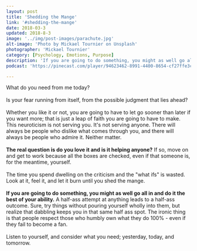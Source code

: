 ```yaml
---
layout: post
title: 'Shedding the Mange'
link: '#shedding-the-mange'
date: 2018-03-3
updated: 2018-8-3
image: '../img/post-images/parachute.jpg'
alt-image: 'Photo by Mickael Tournier on Unsplash'
photographer: 'Mickael Tournier'
category: [Psychology, Emotions, Purpose]
description: 'If you are going to do something, you might as well go all in and do it well. The ironic thing is that people respect those who humbly own what they do 100% - even if they fail to find a fan.'
podcast: 'https://pinecast.com/player/94623462-8991-4400-8654-cf27ffe3cefe?theme=minimal'

---
```

What do you need from me today?
<br>
<br>
Is your fear running from itself, from the possible judgment that lies ahead?
<br>
<br>
Whether you like it or not, you are going to have to let go sooner than later if you want more; that is just a leap of faith you are going to have to make. This neuroticism is not serving you. It's not serving anyone. There will always be people who dislike what comes through you, and there will always be people who admire it. Neither matter. 
<br>
<br>
**The real question is do you love it and is it helping anyone?** If so, move on and get to work because all the boxes are checked, even if that someone is, for the meantime, yourself.
<br>
<br>
The time you spend dwelling on the criticism and the "what ifs" is wasted. Look at it, feel it, and let it burn until you shed the mange. 
<br>
<br>
**If you are going to do something, you might as well go all in and do it the best of your ability.** A half-ass attempt at anything leads to a half-ass outcome. Sure, try things without pouring yourself wholly into them, but realize that dabbling keeps you in that same half ass spot. The ironic thing is that people respect those who humbly own what they do 100% - even if they fail to become a fan.
<br>
<br>
Listen to yourself, and consider what you need; yesterday, today, and tomorrow.